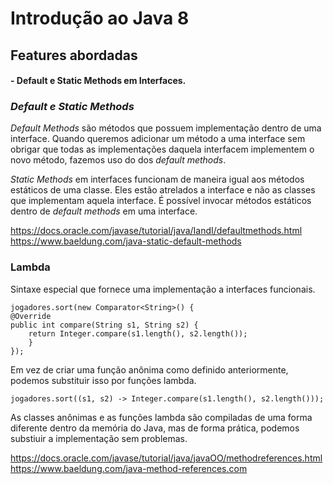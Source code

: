 # Introdução ao Java 8

## Features abordadas
#### - Default e Static Methods em Interfaces.

### *Default e Static Methods*

*Default Methods* são métodos que possuem implementação dentro de uma interface. Quando queremos adicionar 
um método a uma interface sem obrigar que todas as implementações daquela interfacem implementem o novo método, fazemos
uso do dos *default methods*. 

*Static Methods* em interfaces funcionam de maneira igual aos métodos estáticos de uma classe. Eles estão atrelados a 
interface e não as classes que implementam aquela interface. É possível invocar métodos estáticos dentro de *default 
methods* em uma interface.

https://docs.oracle.com/javase/tutorial/java/IandI/defaultmethods.html
https://www.baeldung.com/java-static-default-methods

### Lambda

Sintaxe especial que fornece uma implementação a interfaces funcionais.

    jogadores.sort(new Comparator<String>() {
    @Override
    public int compare(String s1, String s2) {
        return Integer.compare(s1.length(), s2.length());
        }
    });

Em vez de criar uma função anônima como definido anteriormente, podemos substituir isso por funções lambda.

    jogadores.sort((s1, s2) -> Integer.compare(s1.length(), s2.length()));

As classes anônimas e as funções lambda são compiladas de uma forma diferente dentro da memória do Java, mas de forma
prática, podemos substiuir a implementação sem problemas.

https://docs.oracle.com/javase/tutorial/java/javaOO/methodreferences.html
https://www.baeldung.com/java-method-references.com
